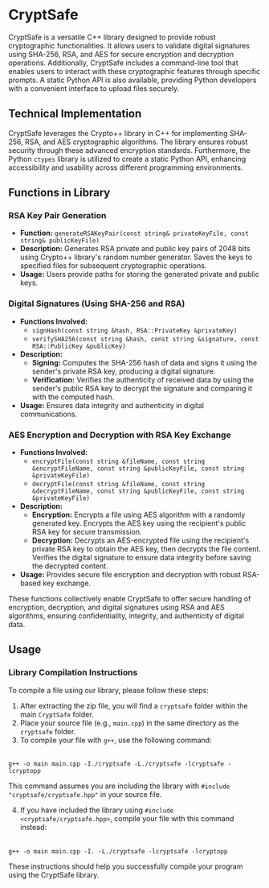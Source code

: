 # CryptSafe

CryptSafe is a versatile C++ library designed to provide robust cryptographic functionalities. It allows users to validate digital signatures using SHA-256, RSA, and AES for secure encryption and decryption operations. Additionally, CryptSafe includes a command-line tool that enables users to interact with these cryptographic features through specific prompts. A static Python API is also available, providing Python developers with a convenient interface to upload files securely.

## Technical Implementation

CryptSafe leverages the Crypto++ library in C++ for implementing SHA-256, RSA, and AES cryptographic algorithms. The library ensures robust security through these advanced encryption standards. Furthermore, the Python `ctypes` library is utilized to create a static Python API, enhancing accessibility and usability across different programming environments.

## Functions in Library

### RSA Key Pair Generation

- **Function:** `generateRSAKeyPair(const string& privateKeyFile, const string& publicKeyFile)`
- **Description:** Generates RSA private and public key pairs of 2048 bits using Crypto++ library's random number generator. Saves the keys to specified files for subsequent cryptographic operations.
- **Usage:** Users provide paths for storing the generated private and public keys.

### Digital Signatures (Using SHA-256 and RSA)

- **Functions Involved:**
  - `signHash(const string &hash, RSA::PrivateKey &privateKey)`
  - `verifySHA256(const string &hash, const string &signature, const RSA::PublicKey &publicKey)`
- **Description:**
  - **Signing:** Computes the SHA-256 hash of data and signs it using the sender's private RSA key, producing a digital signature.
  - **Verification:** Verifies the authenticity of received data by using the sender's public RSA key to decrypt the signature and comparing it with the computed hash.
- **Usage:** Ensures data integrity and authenticity in digital communications.

### AES Encryption and Decryption with RSA Key Exchange

- **Functions Involved:**
  - `encryptFile(const string &fileName, const string &encryptFileName, const string &publicKeyFile, const string &privateKeyFile)`
  - `decryptFile(const string &fileName, const string &decryptFileName, const string &publicKeyFile, const string &privateKeyFile)`
- **Description:**
  - **Encryption:** Encrypts a file using AES algorithm with a randomly generated key. Encrypts the AES key using the recipient's public RSA key for secure transmission.
  - **Decryption:** Decrypts an AES-encrypted file using the recipient's private RSA key to obtain the AES key, then decrypts the file content. Verifies the digital signature to ensure data integrity before saving the decrypted content.
- **Usage:** Provides secure file encryption and decryption with robust RSA-based key exchange.

These functions collectively enable CryptSafe to offer secure handling of encryption, decryption, and digital signatures using RSA and AES algorithms, ensuring confidentiality, integrity, and authenticity of digital data.

## Usage

### Library Compilation Instructions

To compile a file using our library, please follow these steps:

1. After extracting the zip file, you will find a `cryptsafe` folder within the main `CryptSafe` folder.
2. Place your source file (e.g., `main.cpp`) in the same directory as the `cryptsafe` folder.
3. To compile your file with `g++`, use the following command:
######
    g++ -o main main.cpp -I./cryptsafe -L./cryptsafe -lcryptsafe -lcryptopp
   This command assumes you are including the library with `#include "cryptsafe/cryptsafe.hpp"` in your source file.
  
4. If you have included the library using `#include <cryptsafe/cryptsafe.hpp>`, compile your file with this command instead:
######
    g++ -o main main.cpp -I. -L./cryptsafe -lcryptsafe -lcryptopp
  These instructions should help you successfully compile your program using the CryptSafe library.



